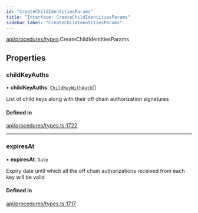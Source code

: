 ```yaml
---
id: "CreateChildIdentitiesParams"
title: "Interface: CreateChildIdentitiesParams"
sidebar_label: "CreateChildIdentitiesParams"
---
```


[api/procedures/types](../../../../../modules/API/Procedures/Types/Types.md).CreateChildIdentitiesParams

## Properties

### childKeyAuths

• **childKeyAuths**: [`ChildKeyWithAuth`](../ChildKeyWithAuth/ChildKeyWithAuth.md)[]

List of child keys along with their off chain authorization signatures

#### Defined in

[api/procedures/types.ts:1722](https://github.com/PolymeshAssociation/polymesh-sdk/blob/c53723bab/src/api/procedures/types.ts#L1722)

___

### expiresAt

• **expiresAt**: `Date`

Expiry date until which all the off chain authorizations received from each key will be valid

#### Defined in

[api/procedures/types.ts:1717](https://github.com/PolymeshAssociation/polymesh-sdk/blob/c53723bab/src/api/procedures/types.ts#L1717)

